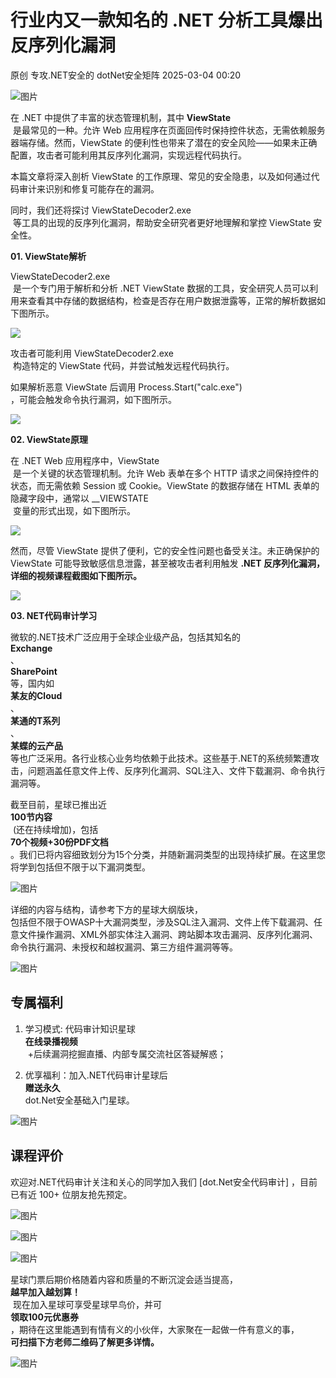 #  行业内又一款知名的 .NET 分析工具爆出反序列化漏洞   
原创 专攻.NET安全的  dotNet安全矩阵   2025-03-04 00:20  
  
![图片](https://mmbiz.qpic.cn/mmbiz_gif/NO8Q9ApS1YibJO9SDRBvE01T4A1oYJXlTBTMvb7KbAf7z9hY3VQUeayWI61XqQ0ricUQ8G1FykKHBNwCqpV792qg/640?wx_fmt=gif&from=appmsg&wxfrom=5&wx_lazy=1&tp=webp "")  
  
在 .NET 中提供了丰富的状态管理机制，其中 **ViewState**  
 是最常见的一种。允许 Web 应用程序在页面回传时保持控件状态，无需依赖服务器端存储。然而，ViewState 的便利性也带来了潜在的安全风险——如果未正确配置，攻击者可能利用其反序列化漏洞，实现远程代码执行。  
  
本篇文章将深入剖析 ViewState 的工作原理、常见的安全隐患，以及如何通过代码审计来识别和修复可能存在的漏洞。  
  
同时，我们还将探讨 ViewStateDecoder2.exe  
 等工具的出现的反序列化漏洞，帮助安全研究者更好地理解和掌控 ViewState 安全性。  
  
**01. ViewState解析**  
  
  
  
ViewStateDecoder2.exe  
 是一个专门用于解析和分析 .NET ViewState 数据的工具，安全研究人员可以利用来查看其中存储的数据结构，检查是否存在用户数据泄露等，正常的解析数据如下图所示。  
  
![](https://mmbiz.qpic.cn/mmbiz_png/NO8Q9ApS1YicuZMQ4ibNBgfGNpSQX8uWS0dAshJ6XFkPjy6mM7nn796vsXdLbiciaQ48YE8v5HXqjHML3gbib1Xs8Gw/640?wx_fmt=png&from=appmsg "")  
  
攻击者可能利用 ViewStateDecoder2.exe  
 构造特定的 ViewState 代码，并尝试触发远程代码执行。  
  
如果解析恶意 ViewState 后调用 Process.Start("calc.exe")  
，可能会触发命令执行漏洞，如下图所示。  
  
![](https://mmbiz.qpic.cn/mmbiz_png/NO8Q9ApS1YicuZMQ4ibNBgfGNpSQX8uWS0o3X2maGtwtDbAcn30eDYDz0tbov65xQqVFHyN63d4pHozq3bViaHCEg/640?wx_fmt=png&from=appmsg "")  
  
  
**02. ViewState原理**  
  
  
  
在 .NET Web 应用程序中，ViewState  
 是一个关键的状态管理机制。允许 Web 表单在多个 HTTP 请求之间保持控件的状态，而无需依赖 Session 或 Cookie。ViewState 的数据存储在 HTML 表单的隐藏字段中，通常以 __VIEWSTATE  
 变量的形式出现，如下图所示。  
  
![](https://mmbiz.qpic.cn/mmbiz_jpg/NO8Q9ApS1YicuZMQ4ibNBgfGNpSQX8uWS05iarawcAp1PK1LbeWYGccH4Kd2ZjWVfEyFUDaPsFRrYzVNicRF9m9C3A/640?wx_fmt=jpeg&from=appmsg "")  
  
然而，尽管 ViewState 提供了便利，它的安全性问题也备受关注。未正确保护的 ViewState 可能导致敏感信息泄露，甚至被攻击者利用触发 **.NET 反序列化漏洞，详细的视频课程截图如下图所示。**  
  
![](https://mmbiz.qpic.cn/mmbiz_png/NO8Q9ApS1YicuZMQ4ibNBgfGNpSQX8uWS06tibRSTZKwMddX0bF9dKpnTdMibzZKwhGIZnPzgATbJnhCyK2oLIxefg/640?wx_fmt=png&from=appmsg "")  
  
**03. NET代码审计学习**  
  
  
  
微软的.NET技术广泛应用于全球企业级产品，包括其知名的  
**Exchange**  
、  
**SharePoint**  
等，国内如   
**某友的Cloud**  
、  
**某通的T系列**  
、  
**某蝶的云产品**  
等也广泛采用。各行业核心业务均依赖于此技术。这些基于.NET的系统频繁遭攻击，问题涵盖任意文件上传、反序列化漏洞、SQL注入、文件下载漏洞、命令执行漏洞等。  
  
截至目前，星球已推出近  
**100节内容**  
 (还在持续增加)，包括  
**70个视频+30份PDF文档**  
。我们已将内容细致划分为15个分类，并随新漏洞类型的出现持续扩展。在这里您将学到包括但不限于以下漏洞类型。  
  
  
![图片](https://mmbiz.qpic.cn/mmbiz_png/NO8Q9ApS1Y8fTUcmnHC8g2WjE6SZJIjwdR00lAaNpUuDDlI6Gk1uEEPZxUMlb4FkDvOBLYq92InlzpwmzWeibjQ/640?wx_fmt=other&from=appmsg&tp=webp&wxfrom=5&wx_lazy=1&wx_co=1 "")  
  
详细的内容与结构，请参考下方的星球大纲版块，  
包括但不限于OWASP十大漏洞类型，涉及SQL注入漏洞、文件上传下载漏洞、任意文件操作漏洞、XML外部实体注入漏洞、跨站脚本攻击漏洞、反序列化漏洞、命令执行漏洞、未授权和越权漏洞、第三方组件漏洞等等。  
  
![图片](https://mmbiz.qpic.cn/mmbiz_png/NO8Q9ApS1Y8fTUcmnHC8g2WjE6SZJIjwMahhN19jbtUiax5UWVU0R3n4eick9XQEHyf3lhjE3wvCic9ZFD3h9tWsQ/640?wx_fmt=other&from=appmsg&tp=webp&wxfrom=5&wx_lazy=1&wx_co=1 "")  
## 专属福利  
  
1. 学习模式: 代码审计知识星球  
**在线录播视频**  
 +后续漏洞挖掘直播、内部专属交流社区答疑解惑；  
  
2. 优享福利：加入.NET代码审计星球后  
**赠送永久**  
dot.Net安全基础入门星球。  
  
![图片](https://mmbiz.qpic.cn/mmbiz_png/NO8Q9ApS1YibkE3ACnPUtfbn99XZmI6ANI9DCxS2KHkqiaXBk22ZevuRm08onmEibIUvdEy5zJGCoHg4HAsrgQ22w/640?wx_fmt=other&from=appmsg&tp=webp&wxfrom=5&wx_lazy=1&wx_co=1 "")  
## 课程评价  
  
欢迎对.NET代码审计关注和关心的同学加入我们 [dot.Net安全代码审计] ，目前已有近 100+ 位朋友抢先预定。  
  
![图片](https://mmbiz.qpic.cn/mmbiz_jpg/NO8Q9ApS1YibEfvTKP231YekyMbc9jeicFuh0aAYDSicAg36pkFaC2P1KW0L5NV1HOssmysrPnrP1fzr2rFOmy8lA/640?wx_fmt=other&from=appmsg&tp=webp&wxfrom=5&wx_lazy=1&wx_co=1 "")  
  
  
![图片](https://mmbiz.qpic.cn/mmbiz_png/NO8Q9ApS1Yicg4uU8WY8RBMv1Ofe7sfGnpcCfEUPuS43icYEwibLpibKKKdLHr6PsQic3VDl3ibyfOB3P0RvBW882g4Q/640?wx_fmt=png&from=appmsg "")  
  
![图片](https://mmbiz.qpic.cn/mmbiz_png/NO8Q9ApS1Yicg4uU8WY8RBMv1Ofe7sfGnyoVeAYtJVBnLCiaxsQibuJEK5bR98xBUQBVicfKCVlOqffxXfeFxVwgTA/640?wx_fmt=png&from=appmsg "")  
  
星球门票后期价格随着内容和质量的不断沉淀会适当提高，  
**越早加入越划算！**  
 现在加入星球可享受星球早鸟价，并可  
**领取100元优惠券**  
，期待在这里能遇到有情有义的小伙伴，大家聚在一起做一件有意义的事，  
**可扫描下方老师二维码了解更多详情。**  
  
![图片](https://mmbiz.qpic.cn/mmbiz_png/NO8Q9ApS1YibkE3ACnPUtfbn99XZmI6ANBJ4t8XC4ibbWjhzj0447zAJcWgwV9wcDhcibNiax3P7iagSYwn31GEkTBw/640?wx_fmt=other&from=appmsg&tp=webp&wxfrom=5&wx_lazy=1&wx_co=1 "")  
  
